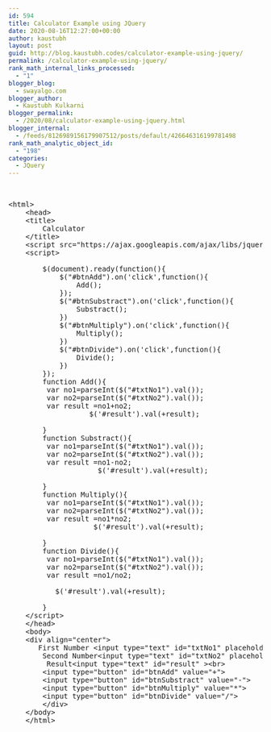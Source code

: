 ```yaml
---
id: 594
title: Calculator Example using JQuery
date: 2020-08-16T12:27:00+00:00
author: kaustubh
layout: post
guid: http://blog.kaustubh.codes/calculator-example-using-jquery/
permalink: /calculator-example-using-jquery/
rank_math_internal_links_processed:
  - "1"
blogger_blog:
  - swayalgo.com
blogger_author:
  - Kaustubh Kulkarni
blogger_permalink:
  - /2020/08/calculator-example-using-jquery.html
blogger_internal:
  - /feeds/8126989156179907512/posts/default/426646316199781498
rank_math_analytic_object_id:
  - "198"
categories:
  - JQuery
---
```

<pre><br /><br />&lt;html>    <br />    &lt;head>    <br />    &lt;title>    <br />        Calculator    <br />    &lt;/title>    <br />    &lt;script src="https://ajax.googleapis.com/ajax/libs/jquery/3.4.0/jquery.min.js">&lt;/script>    <br />    &lt;script>    <br />     <br />        $(document).ready(function(){    <br />            $("#btnAdd").on('click',function(){    <br />                Add();    <br />            });    <br />            $("#btnSubstract").on('click',function(){    <br />                Substract();    <br />            })    <br />            $("#btnMultiply").on('click',function(){    <br />                Multiply();    <br />            })    <br />            $("#btnDivide").on('click',function(){    <br />                Divide();    <br />            })    <br />        });    <br />        function Add(){    <br />         var no1=parseInt($("#txtNo1").val());    <br />         var no2=parseInt($("#txtNo2").val());    <br />         var result =no1+no2;    <br />                   $('#result').val(+result);<br />  <br />        }    <br />        function Substract(){    <br />         var no1=parseInt($("#txtNo1").val());    <br />         var no2=parseInt($("#txtNo2").val());    <br />         var result =no1-no2;    <br />                     $('#result').val(+result);<br /> <br />        }    <br />        function Multiply(){    <br />         var no1=parseInt($("#txtNo1").val());    <br />         var no2=parseInt($("#txtNo2").val());    <br />         var result =no1*no2;    <br />                    $('#result').val(+result);<br />  <br />        }    <br />        function Divide(){    <br />         var no1=parseInt($("#txtNo1").val());    <br />         var no2=parseInt($("#txtNo2").val());    <br />         var result =no1/no2;    <br />          <br />           $('#result').val(+result);<br />  <br />        }    <br />    &lt;/script>    <br />    &lt;/head>    <br />    &lt;body>  <br />    &lt;div align="center"> <br />       First Number &lt;input type="text" id="txtNo1" placeholder="Enter first number">&lt;br>    <br />        Second Number&lt;input type="text" id="txtNo2" placeholder="Enter second number">&lt;br>   <br />         Result&lt;input type="text" id="result" >&lt;br>   <br />        &lt;input type="button" id="btnAdd" value="+">    <br />        &lt;input type="button" id="btnSubstract" value="-">    <br />        &lt;input type="button" id="btnMultiply" value="*">    <br />        &lt;input type="button" id="btnDivide" value="/">    <br />        &lt;/div> <br />    &lt;/body>    <br />    &lt;/html>  <br /><br /></pre>